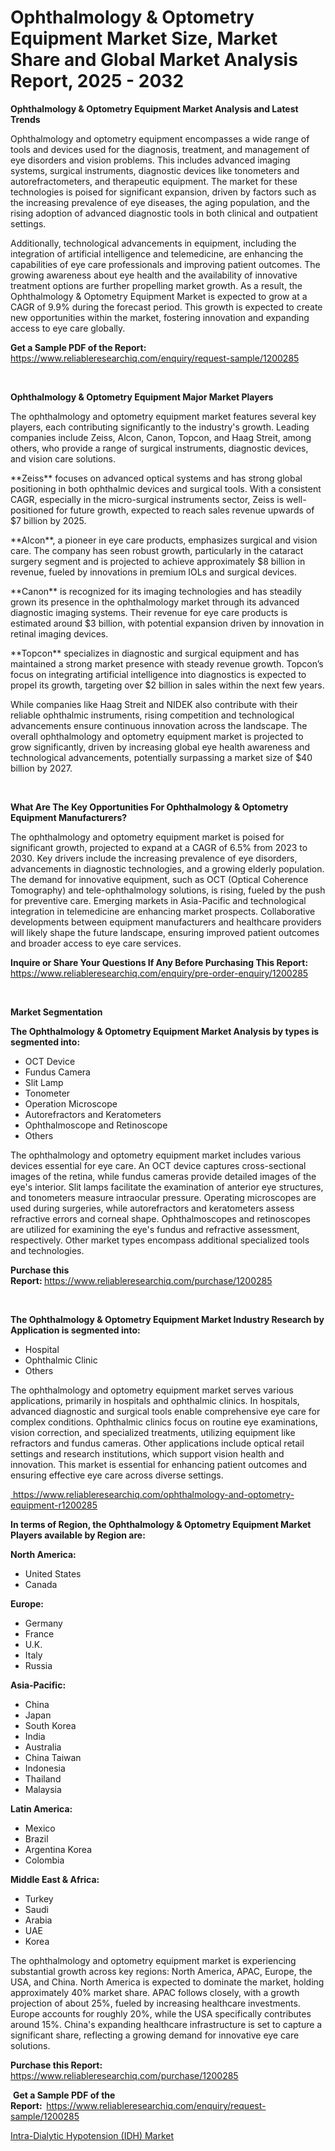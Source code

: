 <p><h1>Ophthalmology & Optometry Equipment Market Size, Market Share and Global Market Analysis Report, 2025 - 2032</h1></p><p><strong>Ophthalmology & Optometry Equipment Market Analysis and Latest Trends</strong></p>
<p><p>Ophthalmology and optometry equipment encompasses a wide range of tools and devices used for the diagnosis, treatment, and management of eye disorders and vision problems. This includes advanced imaging systems, surgical instruments, diagnostic devices like tonometers and autorefractometers, and therapeutic equipment. The market for these technologies is poised for significant expansion, driven by factors such as the increasing prevalence of eye diseases, the aging population, and the rising adoption of advanced diagnostic tools in both clinical and outpatient settings. </p><p>Additionally, technological advancements in equipment, including the integration of artificial intelligence and telemedicine, are enhancing the capabilities of eye care professionals and improving patient outcomes. The growing awareness about eye health and the availability of innovative treatment options are further propelling market growth. As a result, the Ophthalmology & Optometry Equipment Market is expected to grow at a CAGR of 9.9% during the forecast period. This growth is expected to create new opportunities within the market, fostering innovation and expanding access to eye care globally.</p></p>
<p><strong>Get a Sample PDF of the Report:&nbsp;</strong> <a href="https://www.reliableresearchiq.com/enquiry/request-sample/1200285?utm_campaign=3054&utm_medium=2&utm_source=Github&utm_content=ia&utm_term=04032025&utm_id=ophthalmology-optometry-equipment">https://www.reliableresearchiq.com/enquiry/request-sample/1200285</a></p>
<p>&nbsp;</p>
<p><strong>Ophthalmology & Optometry Equipment Major Market Players</strong></p>
<p><p>The ophthalmology and optometry equipment market features several key players, each contributing significantly to the industry's growth. Leading companies include Zeiss, Alcon, Canon, Topcon, and Haag Streit, among others, who provide a range of surgical instruments, diagnostic devices, and vision care solutions.</p><p>**Zeiss** focuses on advanced optical systems and has strong global positioning in both ophthalmic devices and surgical tools. With a consistent CAGR, especially in the micro-surgical instruments sector, Zeiss is well-positioned for future growth, expected to reach sales revenue upwards of $7 billion by 2025.</p><p>**Alcon**, a pioneer in eye care products, emphasizes surgical and vision care. The company has seen robust growth, particularly in the cataract surgery segment and is projected to achieve approximately $8 billion in revenue, fueled by innovations in premium IOLs and surgical devices.</p><p>**Canon** is recognized for its imaging technologies and has steadily grown its presence in the ophthalmology market through its advanced diagnostic imaging systems. Their revenue for eye care products is estimated around $3 billion, with potential expansion driven by innovation in retinal imaging devices.</p><p>**Topcon** specializes in diagnostic and surgical equipment and has maintained a strong market presence with steady revenue growth. Topcon’s focus on integrating artificial intelligence into diagnostics is expected to propel its growth, targeting over $2 billion in sales within the next few years.</p><p>While companies like Haag Streit and NIDEK also contribute with their reliable ophthalmic instruments, rising competition and technological advancements ensure continuous innovation across the landscape. The overall ophthalmology and optometry equipment market is projected to grow significantly, driven by increasing global eye health awareness and technological advancements, potentially surpassing a market size of $40 billion by 2027.</p></p>
<p>&nbsp;</p>
<p><strong>What Are The Key Opportunities For Ophthalmology & Optometry Equipment Manufacturers?</strong></p>
<p><p>The ophthalmology and optometry equipment market is poised for significant growth, projected to expand at a CAGR of 6.5% from 2023 to 2030. Key drivers include the increasing prevalence of eye disorders, advancements in diagnostic technologies, and a growing elderly population. The demand for innovative equipment, such as OCT (Optical Coherence Tomography) and tele-ophthalmology solutions, is rising, fueled by the push for preventive care. Emerging markets in Asia-Pacific and technological integration in telemedicine are enhancing market prospects. Collaborative developments between equipment manufacturers and healthcare providers will likely shape the future landscape, ensuring improved patient outcomes and broader access to eye care services.</p></p>
<p><strong>Inquire or Share Your Questions If Any Before Purchasing This Report:</strong> <a href="https://www.reliableresearchiq.com/enquiry/pre-order-enquiry/1200285?utm_campaign=3054&utm_medium=2&utm_source=Github&utm_content=ia&utm_term=04032025&utm_id=ophthalmology-optometry-equipment">https://www.reliableresearchiq.com/enquiry/pre-order-enquiry/1200285</a></p>
<p>&nbsp;</p>
<p><strong>Market Segmentation</strong></p>
<p><strong>The Ophthalmology & Optometry Equipment Market Analysis by types is segmented into:</strong></p>
<p><ul><li>OCT Device</li><li>Fundus Camera</li><li>Slit Lamp</li><li>Tonometer</li><li>Operation Microscope</li><li>Autorefractors and Keratometers</li><li>Ophthalmoscope and Retinoscope</li><li>Others</li></ul></p>
<p><p>The ophthalmology and optometry equipment market includes various devices essential for eye care. An OCT device captures cross-sectional images of the retina, while fundus cameras provide detailed images of the eye's interior. Slit lamps facilitate the examination of anterior eye structures, and tonometers measure intraocular pressure. Operating microscopes are used during surgeries, while autorefractors and keratometers assess refractive errors and corneal shape. Ophthalmoscopes and retinoscopes are utilized for examining the eye's fundus and refractive assessment, respectively. Other market types encompass additional specialized tools and technologies.</p></p>
<p><strong>Purchase this Report:&nbsp;</strong><a href="https://www.reliableresearchiq.com/purchase/1200285?utm_campaign=3054&utm_medium=2&utm_source=Github&utm_content=ia&utm_term=04032025&utm_id=ophthalmology-optometry-equipment">https://www.reliableresearchiq.com/purchase/1200285</a></p>
<p>&nbsp;</p>
<p><strong>The Ophthalmology & Optometry Equipment Market Industry Research by Application is segmented into:</strong></p>
<p><ul><li>Hospital</li><li>Ophthalmic Clinic</li><li>Others</li></ul></p>
<p><p>The ophthalmology and optometry equipment market serves various applications, primarily in hospitals and ophthalmic clinics. In hospitals, advanced diagnostic and surgical tools enable comprehensive eye care for complex conditions. Ophthalmic clinics focus on routine eye examinations, vision correction, and specialized treatments, utilizing equipment like refractors and fundus cameras. Other applications include optical retail settings and research institutions, which support vision health and innovation. This market is essential for enhancing patient outcomes and ensuring effective eye care across diverse settings.</p></p>
<p><a href="https://www.reliableresearchiq.com/ophthalmology-and-optometry-equipment-r1200285?utm_campaign=3054&utm_medium=2&utm_source=Github&utm_content=ia&utm_term=04032025&utm_id=ophthalmology-optometry-equipment">&nbsp;https://www.reliableresearchiq.com/ophthalmology-and-optometry-equipment-r1200285</a></p>
<p><strong>In terms of Region, the Ophthalmology & Optometry Equipment Market Players available by Region are:</strong></p>
<p>
    <p> <strong> North America: </strong>
        <ul>
            <li>United States</li>
            <li>Canada</li>
        </ul>
        </p> 
    <p> <strong> Europe: </strong>
        <ul>
            <li>Germany</li>
            <li>France</li>
            <li>U.K.</li>
            <li>Italy</li>
            <li>Russia</li>
        </ul>
        </p> 
    <p> <strong> Asia-Pacific: </strong>
        <ul>
            <li>China</li>
            <li>Japan</li>
            <li>South Korea</li>
            <li>India</li>
            <li>Australia</li>
            <li>China Taiwan</li>
            <li>Indonesia</li>
            <li>Thailand</li>
            <li>Malaysia</li>
        </ul>
        </p> 
    <p> <strong> Latin America: </strong>
        <ul>
            <li>Mexico</li>
            <li>Brazil</li>
            <li>Argentina Korea</li>
            <li>Colombia</li>
        </ul>
        </p> 
    <p> <strong> Middle East & Africa: </strong>
        <ul>
            <li>Turkey</li>
            <li>Saudi</li>
            <li>Arabia</li>
            <li>UAE</li>
            <li>Korea</li>
        </ul>
    </p>
    </p>
<p><p>The ophthalmology and optometry equipment market is experiencing substantial growth across key regions: North America, APAC, Europe, the USA, and China. North America is expected to dominate the market, holding approximately 40% market share. APAC follows closely, with a growth projection of about 25%, fueled by increasing healthcare investments. Europe accounts for roughly 20%, while the USA specifically contributes around 15%. China's expanding healthcare infrastructure is set to capture a significant share, reflecting a growing demand for innovative eye care solutions.</p></p>
<p><strong>Purchase this Report: </strong><a href="https://www.reliableresearchiq.com/purchase/1200285?utm_campaign=3054&utm_medium=2&utm_source=Github&utm_content=ia&utm_term=04032025&utm_id=ophthalmology-optometry-equipment">https://www.reliableresearchiq.com/purchase/1200285</a></p>
<p>&nbsp;<strong>Get a Sample PDF of the Report:&nbsp;&nbsp;</strong><a href="https://www.reliableresearchiq.com/enquiry/request-sample/1200285?utm_campaign=3054&utm_medium=2&utm_source=Github&utm_content=ia&utm_term=04032025&utm_id=ophthalmology-optometry-equipment">https://www.reliableresearchiq.com/enquiry/request-sample/1200285</a></p>
<p><strong></strong></p>
<p><p><a href="https://github.com/lynlynyusay/Market-Research-Report-List-1/blob/main/intra-dialytic-hypotension-idh-market.md?utm_campaign=3054&utm_medium=2&utm_source=Github&utm_content=ia&utm_term=04032025&utm_id=ophthalmology-optometry-equipment">Intra-Dialytic Hypotension (IDH) Market</a></p></p>